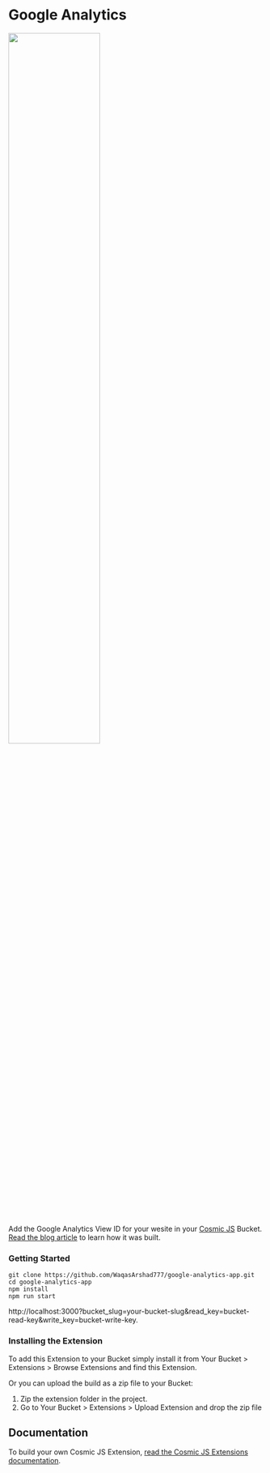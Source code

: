 # Google Analytics
<img width="60%" src="https://cosmic-s3.imgix.net/f37543a0-4d49-11e8-86d8-d7fbaaaa60e5-geo.PNG" />

Add the Google Analytics View ID for your wesite in your [Cosmic JS](https://cosmicjs.com) Bucket.  [Read the blog article](https://cosmicjs.com/blog/building-and-publishing-a-cosmic-js-extension-using-bitbucket-pipelines) to learn how it was built.
### Getting Started
```
git clone https://github.com/WaqasArshad777/google-analytics-app.git
cd google-analytics-app
npm install
npm run start
```
http://localhost:3000?bucket_slug=your-bucket-slug&read_key=bucket-read-key&write_key=bucket-write-key.

### Installing the Extension
To add this Extension to your Bucket simply install it from Your Bucket > Extensions > Browse Extensions and find this Extension.

Or you can upload the build as a zip file to your Bucket:
1. Zip the extension folder in the project.
2. Go to Your Bucket > Extensions > Upload Extension and drop the zip file
## Documentation
To build your own Cosmic JS Extension, [read the Cosmic JS Extensions documentation](https://cosmicjs.com/docs/extensions).
